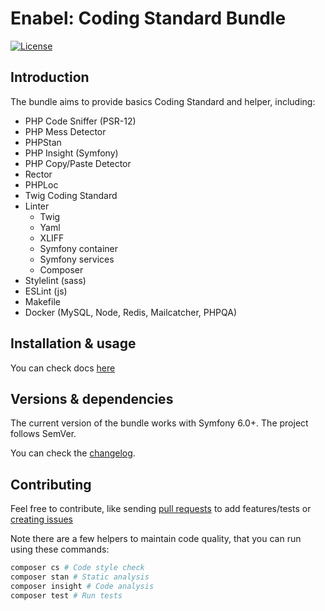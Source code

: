 # Enabel: Coding Standard Bundle

[![License](https://img.shields.io/badge/license-MIT-red.svg?style=flat-square)](LICENSE)

## Introduction

The bundle aims to provide basics Coding Standard and helper, including:

- PHP Code Sniffer (PSR-12)
- PHP Mess Detector
- PHPStan
- PHP Insight (Symfony)
- PHP Copy/Paste Detector
- Rector
- PHPLoc
- Twig Coding Standard
- Linter
  - Twig
  - Yaml
  - XLIFF
  - Symfony container
  - Symfony services
  - Composer
- Stylelint (sass)
- ESLint (js)
- Makefile
- Docker (MySQL, Node, Redis, Mailcatcher, PHPQA)

## Installation & usage

You can check docs [here](docs/index.md)

## Versions & dependencies

The current version of the bundle works with Symfony 6.0+.
The project follows SemVer.

You can check the [changelog](CHANGELOG.md).

## Contributing

Feel free to contribute, like sending [pull requests](https://github.com/enabel/coding-standard-bundle/pulls) to add features/tests
or [creating issues](https://github.com/enabel/coding-standard-bundle/issues)

Note there are a few helpers to maintain code quality, that you can run using these commands:

```bash
composer cs # Code style check
composer stan # Static analysis
composer insight # Code analysis 
composer test # Run tests
```

